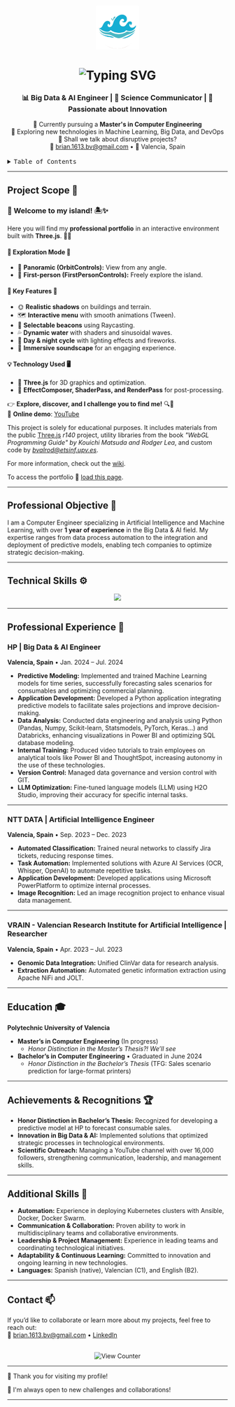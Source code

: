 <div align="center">
  <img height="100" alt="Personal Loco" src="https://github.com/brivaro/brivaro.github.io/blob/main/icon2.png">
</div>

<h1 align="center">
  <img src="https://readme-typing-svg.herokuapp.com/?font=Righteous&size=35&center=true&vCenter=true&width=600&height=70&duration=4000&lines=Hello,+I+am+Brian+Valiente+Ródenas;+Computer+engineer+in+IA+and+ML" alt="Typing SVG" />
</h1>

<h3 align="center">📊 Big Data & AI Engineer | 🧪 Science Communicator | 🚀 Passionate about Innovation</h3>

<div align="center">
  🔭 Currently pursuing a <strong>Master's in Computer Engineering</strong>  
  <br>
  🌱 Exploring new technologies in Machine Learning, Big Data, and DevOps  
  <br>
  💬 Shall we talk about disruptive projects?  
  <br>
  📧 <a href="mailto:brian.1613.bv@gmail.com">brian.1613.bv@gmail.com</a> • 📍 Valencia, Spain
</div>

<br>

<details>
  <summary><kbd>Table of Contents</kbd></summary>
  <ul>
    <li><a href="#project-scope-">Project Scope</a></li>
    <li><a href="#professional-objective-">Professional Objective</a></li>
    <li><a href="#technical-skills-%EF%B8%8F">Technical Skills</a></li>
    <li><a href="#professional-experience-">Professional Experience</a></li>
    <li><a href="#education-">Education</a></li>
    <li><a href="#achievements-and-recognitions-">Achievements and Recognitions</a></li>
    <li><a href="#additional-competencies-">Additional Competencies</a></li>
    <li><a href="#contact-">Contact</a></li>
  </ul>
</details>

---

## Project Scope 🧩  

### 🌴 Welcome to my island! 🏝️✨  

Here you will find my **professional portfolio** in an interactive environment built with **Three.js**. 🚀🌊  

#### 🔹 Exploration Mode 👀  
- 📌 **Panoramic (OrbitControls):** View from any angle.  
- 📌 **First-person (FirstPersonControls):** Freely explore the island.  

#### 🔹 Key Features 🎨  
- 🌞 **Realistic shadows** on buildings and terrain.  
- 🗺️ **Interactive menu** with smooth animations (Tween).  
- 📍 **Selectable beacons** using Raycasting.  
- 💦 **Dynamic water** with shaders and sinusoidal waves.  
- 🎇 **Day & night cycle** with lighting effects and fireworks.  
- 🎼 **Immersive soundscape** for an engaging experience.  

#### 💡 Technology Used 🖥️  
- 🚀 **Three.js** for 3D graphics and optimization.  
- 🔷 **EffectComposer, ShaderPass, and RenderPass** for post-processing.  

👉 **Explore, discover, and I challenge you to find me!** 🔍🤔  
🎥 **Online demo**: [YouTube](https://www.youtube.com/watch?v=epTsSGTRUi8)  

This project is solely for educational purposes. It includes materials from the public [Three.js](http://threejs.org) *r140* project, utility libraries from the book *"WebGL Programming Guide" by Kouichi Matsuda and Rodger Lea*, and custom code by *<bvalrod@etsinf.upv.es>*.  

For more information, check out the [wiki](https://github.com/RobVivo/RobVivo.github.io/wiki/INSTRUCCIONES-B%C3%81SICAS).  

To access the portfolio 💼 [load this page](http://brivaro.github.io).  

---

## Professional Objective 🎯

I am a Computer Engineer specializing in Artificial Intelligence and Machine Learning, with over **1 year of experience** in the Big Data & AI field. My expertise ranges from data process automation to the integration and deployment of predictive models, enabling tech companies to optimize strategic decision-making.

---

## Technical Skills ⚙️

<div align="center">
    <img src="https://skillicons.dev/icons?i=python,scikitlearn,tensorflow,pytorch,java,mysql,postgresql,sqlite,azure,docker,kubernetes,git,github,vscode,linux,go,javascript,typescript,react,nextjs,html,css,tailwind,figma,fastapi,flask" /><br>
</div>

---

## Professional Experience 💼

### HP | Big Data & AI Engineer  
**Valencia, Spain** • Jan. 2024 – Jul. 2024  
- **Predictive Modeling:** Implemented and trained Machine Learning models for time series, successfully forecasting sales scenarios for consumables and optimizing commercial planning.  
- **Application Development:** Developed a Python application integrating predictive models to facilitate sales projections and improve decision-making.  
- **Data Analysis:** Conducted data engineering and analysis using Python (Pandas, Numpy, Scikit-learn, Statsmodels, PyTorch, Keras…) and Databricks, enhancing visualizations in Power BI and optimizing SQL database modeling.  
- **Internal Training:** Produced video tutorials to train employees on analytical tools like Power BI and ThoughtSpot, increasing autonomy in the use of these technologies.  
- **Version Control:** Managed data governance and version control with GIT.  
- **LLM Optimization:** Fine-tuned language models (LLM) using H2O Studio, improving their accuracy for specific internal tasks.

---

### NTT DATA | Artificial Intelligence Engineer  
**Valencia, Spain** • Sep. 2023 – Dec. 2023  
- **Automated Classification:** Trained neural networks to classify Jira tickets, reducing response times.  
- **Task Automation:** Implemented solutions with Azure AI Services (OCR, Whisper, OpenAI) to automate repetitive tasks.  
- **Application Development:** Developed applications using Microsoft PowerPlatform to optimize internal processes.  
- **Image Recognition:** Led an image recognition project to enhance visual data management.

---

### VRAIN - Valencian Research Institute for Artificial Intelligence | Researcher  
**Valencia, Spain** • Apr. 2023 – Jul. 2023  
- **Genomic Data Integration:** Unified ClinVar data for research analysis.  
- **Extraction Automation:** Automated genetic information extraction using Apache NiFi and JOLT.

---

## Education 🎓  

**Polytechnic University of Valencia**  
- **Master’s in Computer Engineering** (In progress)  
  - *Honor Distinction in the Master’s Thesis?! We’ll see*  
- **Bachelor’s in Computer Engineering** • Graduated in June 2024  
  - *Honor Distinction in the Bachelor’s Thesis* (TFG: Sales scenario prediction for large-format printers)

---

## Achievements & Recognitions 🏆  

- **Honor Distinction in Bachelor’s Thesis:** Recognized for developing a predictive model at HP to forecast consumable sales.  
- **Innovation in Big Data & AI:** Implemented solutions that optimized strategic processes in technological environments.  
- **Scientific Outreach:** Managing a YouTube channel with over 16,000 followers, strengthening communication, leadership, and management skills.  

---

## Additional Skills 🌟  

- **Automation:** Experience in deploying Kubernetes clusters with Ansible, Docker, Docker Swarm.  
- **Communication & Collaboration:** Proven ability to work in multidisciplinary teams and collaborative environments.  
- **Leadership & Project Management:** Experience in leading teams and coordinating technological initiatives.  
- **Adaptability & Continuous Learning:** Committed to innovation and ongoing learning in new technologies.  
- **Languages:** Spanish (native), Valencian (C1), and English (B2).  

---

## Contact 📫  

If you’d like to collaborate or learn more about my projects, feel free to reach out:    
📧 [brian.1613.bv@gmail.com](mailto:brian.1613.bv@gmail.com) • [LinkedIn](https://linkedin.com/in/brian-valiente-rodenas)

<br>

<div align="center">
  <img src="https://visitor-badge.laobi.icu/badge?page_id=BrianValiente.BrianValiente" alt="View Counter" />
</div>

---

🌴 Thank you for visiting my profile!  

💬 I'm always open to new challenges and collaborations!  

---
